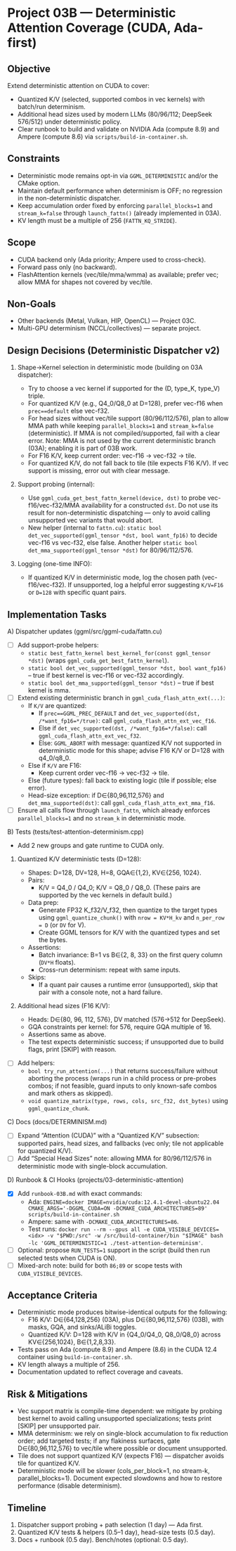 Project 03B — Deterministic Attention Coverage (CUDA, Ada-first)
================================================================

Objective
---------

Extend deterministic attention on CUDA to cover:
- Quantized K/V (selected, supported combos in vec kernels) with batch/run determinism.
- Additional head sizes used by modern LLMs (80/96/112; DeepSeek 576/512) under deterministic policy.
- Clear runbook to build and validate on NVIDIA Ada (compute 8.9) and Ampere (compute 8.6) via `scripts/build-in-container.sh`.

Constraints
-----------

- Deterministic mode remains opt-in via `GGML_DETERMINISTIC` and/or the CMake option.
- Maintain default performance when determinism is OFF; no regression in the non-deterministic dispatcher.
- Keep accumulation order fixed by enforcing `parallel_blocks=1` and `stream_k=false` through `launch_fattn()` (already implemented in 03A).
- KV length must be a multiple of 256 (`FATTN_KQ_STRIDE`).

Scope
-----

- CUDA backend only (Ada priority; Ampere used to cross-check).
- Forward pass only (no backward).
- FlashAttention kernels (vec/tile/mma/wmma) as available; prefer vec; allow MMA for shapes not covered by vec/tile.

Non-Goals
---------

- Other backends (Metal, Vulkan, HIP, OpenCL) — Project 03C.
- Multi-GPU determinism (NCCL/collectives) — separate project.

Design Decisions (Deterministic Dispatcher v2)
----------------------------------------------

1) Shape→Kernel selection in deterministic mode (building on 03A dispatcher):
   - Try to choose a vec kernel if supported for the (D, type_K, type_V) triple.
   - For quantized K/V (e.g., Q4_0/Q8_0 at D=128), prefer vec-f16 when `prec==default` else vec-f32.
   - For head sizes without vec/tile support (80/96/112/576), plan to allow MMA path while keeping `parallel_blocks=1` and `stream_k=false` (deterministic). If MMA is not compiled/supported, fail with a clear error. Note: MMA is not used by the current deterministic branch (03A); enabling it is part of 03B work.
   - For F16 K/V, keep current order: vec-f16 → vec-f32 → tile.
   - For quantized K/V, do not fall back to tile (tile expects F16 K/V). If vec support is missing, error out with clear message.

2) Support probing (internal):
   - Use `ggml_cuda_get_best_fattn_kernel(device, dst)` to probe vec-f16/vec-f32/MMA availability for a constructed `dst`. Do not use its result for non-deterministic dispatching — only to avoid calling unsupported vec variants that would abort.
   - New helper (internal to `fattn.cu`): `static bool det_vec_supported(ggml_tensor *dst, bool want_fp16)` to decide vec-f16 vs vec-f32, else false. Another helper `static bool det_mma_supported(ggml_tensor *dst)` for 80/96/112/576.

3) Logging (one-time INFO):
   - If quantized K/V in deterministic mode, log the chosen path (vec-f16/vec-f32). If unsupported, log a helpful error suggesting `K/V=F16` or `D=128` with specific quant pairs.

Implementation Tasks
--------------------

A) Dispatcher updates (ggml/src/ggml-cuda/fattn.cu)
   - [ ] Add support-probe helpers:
     - `static best_fattn_kernel best_kernel_for(const ggml_tensor *dst)` (wraps `ggml_cuda_get_best_fattn_kernel`).
     - `static bool det_vec_supported(ggml_tensor *dst, bool want_fp16)` – true if best kernel is vec-f16 or vec-f32 accordingly.
     - `static bool det_mma_supported(ggml_tensor *dst)` – true if best kernel is mma.
   - [ ] Extend existing deterministic branch in `ggml_cuda_flash_attn_ext(...)`:
     - If `K/V` are quantized:
       - If `prec==GGML_PREC_DEFAULT` and `det_vec_supported(dst, /*want_fp16=*/true)`: call `ggml_cuda_flash_attn_ext_vec_f16`.
       - Else if `det_vec_supported(dst, /*want_fp16=*/false)`: call `ggml_cuda_flash_attn_ext_vec_f32`.
       - Else: `GGML_ABORT` with message: quantized K/V not supported in deterministic mode for this shape; advise F16 K/V or D=128 with q4_0/q8_0.
     - Else if `K/V` are F16:
       - Keep current order vec-f16 → vec-f32 → tile.
     - Else (future types): fall back to existing logic (tile if possible; else error).
     - Head-size exception: if D∈{80,96,112,576} and `det_mma_supported(dst)`: call `ggml_cuda_flash_attn_ext_mma_f16`.
   - [ ] Ensure all calls flow through `launch_fattn`, which already enforces `parallel_blocks=1` and no `stream_k` in deterministic mode.

B) Tests (tests/test-attention-determinism.cpp)
   - Add 2 new groups and gate runtime to CUDA only.

   1. Quantized K/V deterministic tests (D=128):
      - Shapes: D=128, DV=128, H=8, GQA∈{1,2}, KV∈{256, 1024}.
      - Pairs:
        - K/V = Q4_0 / Q4_0; K/V = Q8_0 / Q8_0. (These pairs are supported by the vec kernels in default build.)
      - Data prep:
        - Generate FP32 K_f32/V_f32, then quantize to the target types using `ggml_quantize_chunk()` with `nrow = KV*H_kv` and `n_per_row = D` (or `DV` for V).
        - Create GGML tensors for K/V with the quantized types and set the bytes.
      - Assertions:
        - Batch invariance: B=1 vs B∈{2, 8, 33} on the first query column (`DV*H` floats).
        - Cross-run determinism: repeat with same inputs.
      - Skips:
        - If a quant pair causes a runtime error (unsupported), skip that pair with a console note, not a hard failure.

   2. Additional head sizes (F16 K/V):
      - Heads: D∈{80, 96, 112, 576}, DV matched (576→512 for DeepSeek).
      - GQA constraints per kernel: for 576, require GQA multiple of 16.
      - Assertions same as above.
      - The test expects deterministic success; if unsupported due to build flags, print [SKIP] with reason.

   - [ ] Add helpers:
     - `bool try_run_attention(...)` that returns success/failure without aborting the process (wraps run in a child process or pre-probes combos; if not feasible, guard inputs to only known-safe combos and mark others as skipped).
     - `void quantize_matrix(type, rows, cols, src_f32, dst_bytes)` using `ggml_quantize_chunk`.

C) Docs (docs/DETERMINISM.md)
   - [ ] Expand “Attention (CUDA)” with a “Quantized K/V” subsection: supported pairs, head sizes, and fallbacks (vec only; tile not applicable for quantized K/V).
   - [ ] Add “Special Head Sizes” note: allowing MMA for 80/96/112/576 in deterministic mode with single-block accumulation.

D) Runbook & CI Hooks (projects/03-deterministic-attention)
   - [x] Add `runbook-03B.md` with exact commands:
     - Ada: `ENGINE=docker IMAGE=nvidia/cuda:12.4.1-devel-ubuntu22.04 CMAKE_ARGS='-DGGML_CUDA=ON -DCMAKE_CUDA_ARCHITECTURES=89' scripts/build-in-container.sh`
     - Ampere: same with `-DCMAKE_CUDA_ARCHITECTURES=86`.
     - Test runs: `docker run --rm --gpus all -e CUDA_VISIBLE_DEVICES=<idx> -v "$PWD:/src" -w /src/build-container/bin "$IMAGE" bash -lc 'GGML_DETERMINISTIC=1 ./test-attention-determinism'`.
   - [ ] Optional: propose `RUN_TESTS=1` support in the script (build then run selected tests when CUDA is ON).
   - [ ] Mixed-arch note: build for both `86;89` or scope tests with `CUDA_VISIBLE_DEVICES`.

Acceptance Criteria
-------------------

- Deterministic mode produces bitwise-identical outputs for the following:
  - F16 K/V: D∈{64,128,256} (03A), plus D∈{80,96,112,576} (03B), with masks, GQA, and sinks/ALiBi toggles.
  - Quantized K/V: D=128 with K/V in {Q4_0/Q4_0, Q8_0/Q8_0} across KV∈{256,1024}, B∈{1,2,8,33}.
- Tests pass on Ada (compute 8.9) and Ampere (8.6) in the CUDA 12.4 container using `build-in-container.sh`.
- KV length always a multiple of 256.
- Documentation updated to reflect coverage and caveats.

Risk & Mitigations
------------------

- Vec support matrix is compile-time dependent: we mitigate by probing best kernel to avoid calling unsupported specializations; tests print [SKIP] per unsupported pair.
- MMA determinism: we rely on single-block accumulation to fix reduction order; add targeted tests; if any flakiness surfaces, gate D∈{80,96,112,576} to vec/tile where possible or document unsupported.
- Tile does not support quantized K/V (expects F16) — dispatcher avoids tile for quantized K/V.
- Deterministic mode will be slower (cols_per_block=1, no stream-k, parallel_blocks=1). Document expected slowdowns and how to restore performance (disable determinism).

Timeline
--------

1) Dispatcher support probing + path selection (1 day) — Ada first.
2) Quantized K/V tests & helpers (0.5–1 day), head-size tests (0.5 day).
3) Docs + runbook (0.5 day). Bench/notes (optional: 0.5 day).
